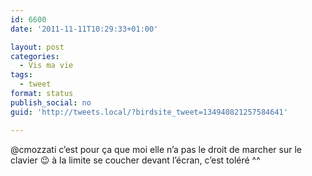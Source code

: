 ```yaml
---
id: 6600
date: '2011-11-11T10:29:33+01:00'

layout: post
categories:
  - Vis ma vie
tags:
  - tweet
format: status
publish_social: no
guid: 'http://tweets.local/?birdsite_tweet=134940821257584641'

---
```


@cmozzati c’est pour ça que moi elle n’a pas le droit de marcher sur le clavier 😉 à la limite se coucher devant l’écran, c’est toléré ^^